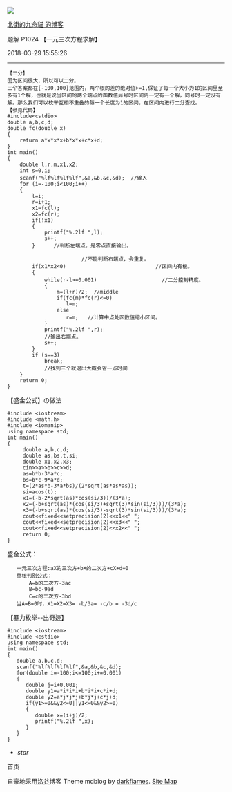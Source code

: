 ![](https://cdn.luogu.com.cn/upload/usericon/55918.png)

[ 北街的九命貓 的博客 ](.)

题解 P1024 【一元三次方程求解】

  

2018-03-29 15:55:26

  

* * *
    
    
    【二分】
    因为区间很大，所以可以二分。
    三个答案都在[-100,100]范围内，两个根的差的绝对值>=1,保证了每一个大小为1的区间里至多有1个解，也就是说当区间的两个端点的函数值异号时区间内一定有一个解，同号时一定没有解。那么我们可以枚举互相不重叠的每一个长度为1的区间，在区间内进行二分查找。
    【参见代码】
    #include<cstdio>
    double a,b,c,d;
    double fc(double x)
    {
        return a*x*x*x+b*x*x+c*x+d;
    }
    int main()
    {
        double l,r,m,x1,x2;
        int s=0,i;
        scanf("%lf%lf%lf%lf",&a,&b,&c,&d);  //输入
        for (i=-100;i<100;i++)
        {
            l=i; 
            r=i+1;
            x1=fc(l); 
            x2=fc(r);
            if(!x1) 
            {
                printf("%.2lf ",l); 
                s++;
            }      //判断左端点，是零点直接输出。
    
                            //不能判断右端点，会重复。
            if(x1*x2<0)                             //区间内有根。
            {
                while(r-l>=0.001)                     //二分控制精度。
                {
                    m=(l+r)/2;  //middle
                    if(fc(m)*fc(r)<=0) 
                       l=m; 
                    else 
                       r=m;   //计算中点处函数值缩小区间。
                }
                printf("%.2lf ",r);  
                //输出右端点。
                s++;
            }
            if (s==3) 
                break;             
                //找到三个就退出大概会省一点时间
        }
        return 0;
    }
    

【盛金公式】の做法

    
    
    #include <iostream>
    #include <math.h>
    #include <iomanip>
    using namespace std;
    int main()
    {
         double a,b,c,d;
         double as,bs,t,si;
         double x1,x2,x3;
         cin>>a>>b>>c>>d;
         as=b*b-3*a*c;
         bs=b*c-9*a*d;
         t=(2*as*b-3*a*bs)/(2*sqrt(as*as*as));
         si=acos(t);
         x1=(-b-2*sqrt(as)*cos(si/3))/(3*a);
         x2=(-b+sqrt(as)*(cos(si/3)+sqrt(3)*sin(si/3)))/(3*a);
         x3=(-b+sqrt(as)*(cos(si/3)-sqrt(3)*sin(si/3)))/(3*a);
         cout<<fixed<<setprecision(2)<<x1<<" ";
         cout<<fixed<<setprecision(2)<<x3<<" ";
         cout<<fixed<<setprecision(2)<<x2<<" ";
         return 0;
    }

盛金公式：

    
    
       一元三次方程:aX的三次方+bX的二次方+cX+d=0
       重根判别公式：
           A=b的二次方-3ac
           B=bc-9ad
           C=c的二次方-3bd
       当A=B=0时，X1=X2=X3= -b/3a= -c/b = -3d/c

【暴力枚举--出奇迹】

    
    
    #include <iostream>
    #include <cstdio>
    using namespace std;
    int main()
    {
       double a,b,c,d;
       scanf("%lf%lf%lf%lf",&a,&b,&c,&d);
       for(double i=-100;i<=100;i+=0.001)
       {
          double j=i+0.001;
          double y1=a*i*i*i+b*i*i+c*i+d;
          double y2=a*j*j*j+b*j*j+c*j+d;
          if(y1>=0&&y2<=0||y1<=0&&y2>=0)
          {
             double x=(i+j)/2;
             printf("%.2lf ",x);
          }
       }
    }

  * _star_

首页

  

自豪地采用[洛谷](https://www.luogu.com.cn)博客 Theme mdblog by [darkflames](https://darkflames.blog.luogu.org/). [Site Map](_sitemap)

